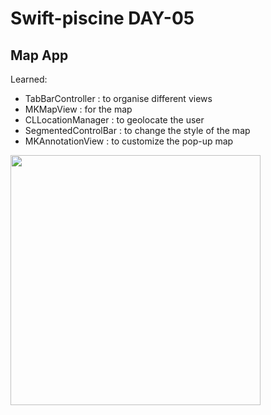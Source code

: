 # Swift-piscine DAY-05

## Map App

Learned:
- TabBarController : to organise different views
- MKMapView : for the map
- CLLocationManager : to geolocate the user
- SegmentedControlBar : to change the style of the map
- MKAnnotationView : to customize the pop-up map

<img src="https://github.com/LidiaGr/Swift_piscine/blob/main/day05/screen.gif" width="400" /> 
